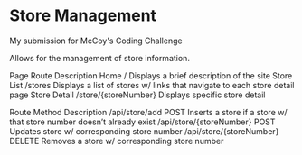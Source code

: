 # Store Management
My submission for McCoy's Coding Challenge

Allows for the management of store information.


Page	Route	Description
Home	/	Displays a brief description of the site
Store List	/stores	Displays a list of stores w/ links that navigate to each store detail page
Store Detail	/store/{storeNumber}	Displays specific store detail

Route	Method	Description
/api/store/add	POST	Inserts a store if a store w/ that store number doesn’t already exist
/api/store/{storeNumber}	POST	Updates store w/ corresponding store number
/api/store/{storeNumber}	DELETE	Removes a store w/ corresponding store number

